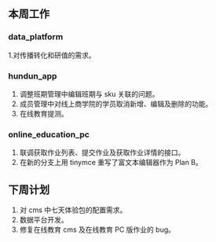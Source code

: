 ## 本周工作

### data_platform

1.对传播转化和研值的需求。

### hundun_app

1. 调整班期管理中编辑班期与 sku 关联的问题。
2. 成员管理中对线上商学院的学员取消新增、编辑及删除的功能。
3. 在线教育提测。

### online_education_pc

1. 联调获取作业列表、提交作业及获取作业详情的接口。
2. 在新的分支上用 tinymce 重写了富文本编辑器作为 Plan B。

## 下周计划

1. 对 cms 中七天体验包的配置需求。
2. 数据平台开发。 
3. 修复在线教育 cms 及在线教育 PC 版作业的 bug。





